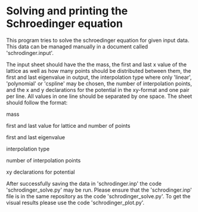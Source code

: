 # Solving and printing the Schroedinger equation

This program tries to solve the schroedinger equation for given input data. This data can be managed manually in a document called 'schrodinger.input'.

The input sheet should have the the mass, the first and last x value of the lattice as well as how many points should be distributed between them, the first and last eigenvalue in output, the interpolation type where only 'linear', 'polynomial' or 'cspline' may be chosen, the number of interpolation points, and the x and y declarations for the potential in the xy-format and one pair per line. All values in one line should be separated by one space.
The sheet should follow the format:

mass

first and last value for lattice and number of points

first and last eigenvalue

interpolation type

number of interpolation points

xy declarations for potential

After successfully saving the data in 'schrodinger.inp' the code 'schrodinger_solve.py' may be run. Please ensure that the 'schrodinger.inp' file is in the same repository as the code 'schrodinger_solve.py'.
To get the visual results please use the code 'schrodinger_plot.py'.
